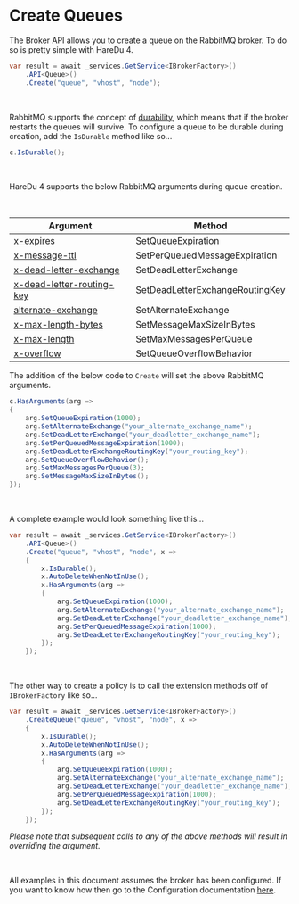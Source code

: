 # Create Queues

The Broker API allows you to create a queue on the RabbitMQ broker. To do so is pretty simple with HareDu 4.

```c#
var result = await _services.GetService<IBrokerFactory>()
    .API<Queue>()
    .Create("queue", "vhost", "node");
```
<br>

RabbitMQ supports the concept of [durability](https://www.rabbitmq.com/queues.html), which means that if the broker restarts the queues will survive. To configure a queue to be durable during creation, add the ```IsDurable``` method like so...

```c#
c.IsDurable();
```
<br>

HareDu 4 supports the below RabbitMQ arguments during queue creation.

<br>

| Argument | Method |
| --- | --- |
| [x-expires](https://www.rabbitmq.com/ttl.html#queue-ttl) | SetQueueExpiration |
| [x-message-ttl](https://www.rabbitmq.com/ttl.html#message-ttl-using-policy) | SetPerQueuedMessageExpiration |
| [x-dead-letter-exchange](https://www.rabbitmq.com/dlx.html#using-optional-queue-arguments) | SetDeadLetterExchange |
| [x-dead-letter-routing-key](https://www.rabbitmq.com/dlx.html#using-optional-queue-arguments) | SetDeadLetterExchangeRoutingKey |
| [alternate-exchange](https://www.rabbitmq.com/ae.html) | SetAlternateExchange |
| [x-max-length-bytes](https://www.rabbitmq.com/maxlength.html#definition-using-x-args) | SetMessageMaxSizeInBytes |
| [x-max-length](https://www.rabbitmq.com/maxlength.html#definition-using-x-args) | SetMaxMessagesPerQueue |
| [x-overflow](https://www.rabbitmq.com/maxlength.html#definition-using-x-args) | SetQueueOverflowBehavior |

The addition of the below code to ```Create``` will set the above RabbitMQ arguments.

```c#
c.HasArguments(arg =>
{
    arg.SetQueueExpiration(1000);
    arg.SetAlternateExchange("your_alternate_exchange_name");
    arg.SetDeadLetterExchange("your_deadletter_exchange_name");
    arg.SetPerQueuedMessageExpiration(1000);
    arg.SetDeadLetterExchangeRoutingKey("your_routing_key");
    arg.SetQueueOverflowBehavior();
    arg.SetMaxMessagesPerQueue(3);
    arg.SetMessageMaxSizeInBytes();
});
```
<br>

A complete example would look something like this...

```c#
var result = await _services.GetService<IBrokerFactory>()
    .API<Queue>()
    .Create("queue", "vhost", "node", x =>
    {
        x.IsDurable();
        x.AutoDeleteWhenNotInUse();
        x.HasArguments(arg =>
        {
            arg.SetQueueExpiration(1000);
            arg.SetAlternateExchange("your_alternate_exchange_name");
            arg.SetDeadLetterExchange("your_deadletter_exchange_name");
            arg.SetPerQueuedMessageExpiration(1000);
            arg.SetDeadLetterExchangeRoutingKey("your_routing_key");
        });
    });
```

<br>

The other way to create a policy is to call the extension methods off of ```IBrokerFactory``` like so...

```c#
var result = await _services.GetService<IBrokerFactory>()
    .CreateQueue("queue", "vhost", "node", x =>
    {
        x.IsDurable();
        x.AutoDeleteWhenNotInUse();
        x.HasArguments(arg =>
        {
            arg.SetQueueExpiration(1000);
            arg.SetAlternateExchange("your_alternate_exchange_name");
            arg.SetDeadLetterExchange("your_deadletter_exchange_name");
            arg.SetPerQueuedMessageExpiration(1000);
            arg.SetDeadLetterExchangeRoutingKey("your_routing_key");
        });
    });
```

*Please note that subsequent calls to any of the above methods will result in overriding the argument.*

<br>

All examples in this document assumes the broker has been configured. If you want to know how then go to the Configuration documentation [here](https://github.com/ahives/HareDu3/blob/master/docs/configuration.md).

